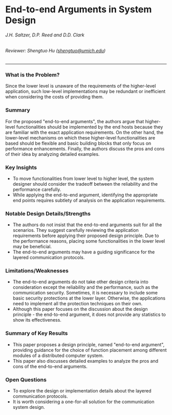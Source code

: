End-to-end Arguments in System Design
===

###### J.H. Saltzer, D.P. Reed and D.D. Clark

###### Reviewer: Shengtuo Hu (shengtuo@umich.edu)

---

### What is the Problem?

Since the lower level is unaware of the requirements of the higher-level application, such low-level implementations may be redundant or inefficient when considering the costs of providing them.

### Summary

For the proposed "end-to-end arguments", the authors argue that higher-level functionalities should be implemented by the end hosts because they are familiar with the exact application requirements. On the other hand, the lower-level mechanisms on which these higher-level functionalities are based should be flexible and basic building blocks that only focus on performance enhancements. Finally, the authors discuss the pros and cons of their idea by analyzing detailed examples.

### Key Insights

- To move functionalities from lower level to higher level, the system designer should consider the tradeoff between the reliability and the performance carefully.
- While applying the end-to-end argument, identifying the appropriate end points requires subtlety of analysis on the application requirements.

### Notable Design Details/Strengths

- The authors do not insist that the end-to-end arguments suit for all the scenarios. They suggest carefully reviewing the application requirements before applying their proposed design principle. Due to the performance reasons, placing some functionalities in the lower level may be beneficial.
- The end-to-end arguments may have a guiding significance for the layered communication protocols.

### Limitations/Weaknesses

- The end-to-end arguments do not take other design criteria into consideration except the reliability and the performance, such as the communication security. Sometimes, it is necessary to include some basic security protections at the lower layer. Otherwise, the applications need to implement all the protection techniques on their own.
- Although this paper focuses on the discussion about the design principle - the end-to-end argument, it does not provide any statistics to show its effectiveness.

### Summary of Key Results

- This paper proposes a design principle, named "end-to-end argument", providing guidance for the choice of function placement among different modules of a distributed computer system.
- This paper also discusses detailed examples to analyze the pros and cons of the end-to-end arguments.

### Open Questions

- To explore the design or implementation details about the layered communication protocols.
- It is worth considering a one-for-all solution for the communication system design.
